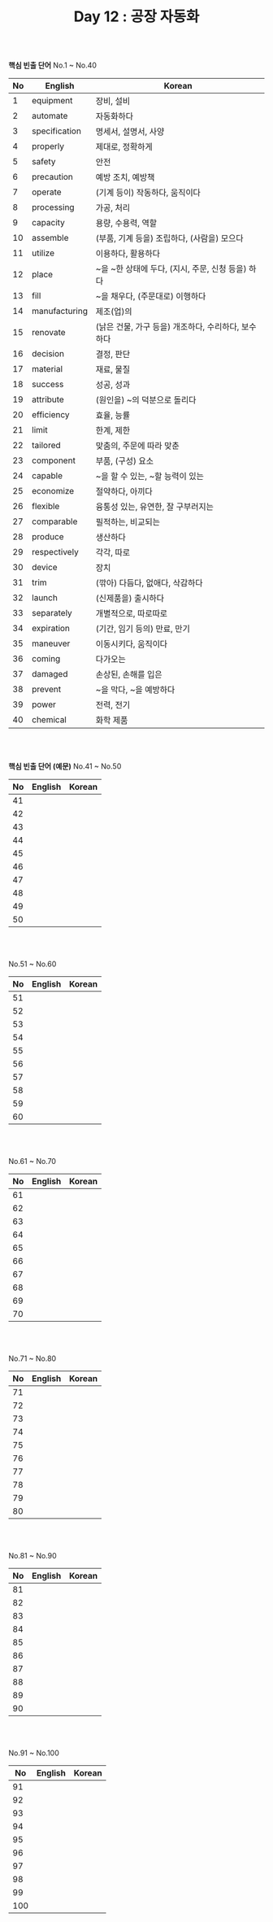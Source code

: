<div align='center'>
    <h1>Day 12 : 공장 자동화</h1>
</div>

<br>
<br>

<b>핵심 빈출 단어</b> No.1 ~ No.40

|No|English|Korean|
|---|---|---|
|1|equipment|장비, 설비|
|2|automate|자동화하다|
|3|specification|명세서, 설명서, 사양|
|4|properly|제대로, 정확하게|
|5|safety|안전|
|6|precaution|예방 조치, 예방책|
|7|operate|(기계 등이) 작동하다, 움직이다|
|8|processing|가공, 처리|
|9|capacity|용량, 수용력, 역할|
|10|assemble|(부품, 기계 등을) 조립하다, (사람을) 모으다|
|11|utilize|이용하다, 활용하다|
|12|place|~을 ~한 상태에 두다, (지시, 주문, 신청 등을) 하다|
|13|fill|~을 채우다, (주문대로) 이행하다|
|14|manufacturing|제조(업)의|
|15|renovate|(낡은 건물, 가구 등을) 개조하다, 수리하다, 보수하다|
|16|decision|결정, 판단|
|17|material|재료, 물질|
|18|success|성공, 성과|
|19|attribute|(원인을) ~의 덕분으로 돌리다|
|20|efficiency|효율, 능률|
|21|limit|한계, 제한|
|22|tailored|맞춤의, 주문에 따라 맞춘|
|23|component|부품, (구성) 요소|
|24|capable|~을 할 수 있는, ~할 능력이 있는|
|25|economize|절약하다, 아끼다|
|26|flexible|융통성 있는, 유연한, 잘 구부러지는|
|27|comparable|필적하는, 비교되는|
|28|produce|생산하다|
|29|respectively|각각, 따로|
|30|device|장치|
|31|trim|(깎아) 다듬다, 없애다, 삭감하다|
|32|launch|(신제품을) 출시하다|
|33|separately|개별적으로, 따로따로|
|34|expiration|(기간, 임기 등의) 만료, 만기|
|35|maneuver|이동시키다, 움직이다|
|36|coming|다가오는|
|37|damaged|손상된, 손해를 입은|
|38|prevent|~을 막다, ~을 예방하다|
|39|power|전력, 전기|
|40|chemical|화학 제품|

<br>
<br>

<b>핵심 빈출 단어 (예문)</b> No.41 ~ No.50

|No|English|Korean|
|---|---|---|
|41||
|42||
|43||
|44||
|45||
|46||
|47||
|48||
|49||
|50||

<br>
<br>

No.51 ~ No.60

|No|English|Korean|
|---|---|---|
|51||
|52||
|53||
|54||
|55||
|56||
|57||
|58||
|59||
|60||

<br>
<br>

No.61 ~ No.70

|No|English|Korean|
|---|---|---|
|61||
|62||
|63||
|64||
|65||
|66||
|67||
|68||
|69||
|70||

<br>
<br>

No.71 ~ No.80

|No|English|Korean|
|---|---|---|
|71||
|72||
|73||
|74||
|75||
|76||
|77||
|78||
|79||
|80||

<br>
<br>

No.81 ~ No.90

|No|English|Korean|
|---|---|---|
|81||
|82||
|83||
|84||
|85||
|86||
|87||
|88||
|89||
|90||

<br>
<br>

No.91 ~ No.100

|No|English|Korean|
|---|---|---|
|91||
|92||
|93||
|94||
|95||
|96||
|97||
|98||
|99||
|100||

<br>
<br>

